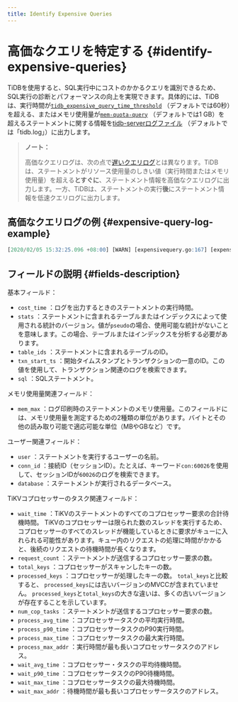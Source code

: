 ```yaml
---
title: Identify Expensive Queries
---
```


# 高価なクエリを特定する {#identify-expensive-queries}

TiDBを使用すると、SQL実行中にコストのかかるクエリを識別できるため、SQL実行の診断とパフォーマンスの向上を実現できます。具体的には、TiDBは、実行時間が[`tidb_expensive_query_time_threshold`](/system-variables.md#tidb_expensive_query_time_threshold) （デフォルトでは60秒）を超える、またはメモリ使用量が[`mem-quota-query`](/tidb-configuration-file.md#mem-quota-query) （デフォルトでは1 GB）を超えるステートメントに関する情報を[tidb-serverログファイル](/tidb-configuration-file.md#logfile) （デフォルトでは「tidb.log」）に出力します。

> **ノート：**
>
> 高価なクエリログは、次の点で[遅いクエリログ](/identify-slow-queries.md)とは異なります。TiDBは、ステートメントがリソース使用量のしきい値（実行時間またはメモリ使用量）を超える**とすぐに**、ステートメント情報を高価なクエリログに出力します。一方、TiDBは、ステートメントの実行<strong>後</strong>にステートメント情報を低速クエリログに出力します。

## 高価なクエリログの例 {#expensive-query-log-example}

```sql
[2020/02/05 15:32:25.096 +08:00] [WARN] [expensivequery.go:167] [expensive_query] [cost_time=60.008338935s] [wait_time=0s] [request_count=1] [total_keys=70] [process_keys=65] [num_cop_tasks=1] [process_avg_time=0s] [process_p90_time=0s] [process_max_time=0s] [process_max_addr=10.0.1.9:20160] [wait_avg_time=0.002s] [wait_p90_time=0.002s] [wait_max_time=0.002s] [wait_max_addr=10.0.1.9:20160] [stats=t:pseudo] [conn_id=60026] [user=root] [database=test] [table_ids="[122]"] [txn_start_ts=414420273735139329] [mem_max="1035 Bytes (1.0107421875 KB)"] [sql="insert into t select sleep(1) from t"]
```

## フィールドの説明 {#fields-description}

基本フィールド：

-   `cost_time` ：ログを出力するときのステートメントの実行時間。
-   `stats` ：ステートメントに含まれるテーブルまたはインデックスによって使用される統計のバージョン。値が`pseudo`の場合、使用可能な統計がないことを意味します。この場合、テーブルまたはインデックスを分析する必要があります。
-   `table_ids` ：ステートメントに含まれるテーブルのID。
-   `txn_start_ts` ：開始タイムスタンプとトランザクションの一意のID。この値を使用して、トランザクション関連のログを検索できます。
-   `sql` ：SQLステートメント。

メモリ使用量関連フィールド：

-   `mem_max` ：ログ印刷時のステートメントのメモリ使用量。このフィールドには、メモリ使用量を測定するための2種類の単位があります。バイトとその他の読み取り可能で適応可能な単位（MBやGBなど）です。

ユーザー関連フィールド：

-   `user` ：ステートメントを実行するユーザーの名前。
-   `conn_id` ：接続ID（セッションID）。たとえば、キーワード`con:60026`を使用して、セッションIDが`60026`のログを検索できます。
-   `database` ：ステートメントが実行されるデータベース。

TiKVコプロセッサーのタスク関連フィールド：

-   `wait_time` ：TiKVのステートメントのすべてのコプロセッサー要求の合計待機時間。 TiKVのコプロセッサーは限られた数のスレッドを実行するため、コプロセッサーのすべてのスレッドが機能しているときに要求がキューに入れられる可能性があります。キュー内のリクエストの処理に時間がかかると、後続のリクエストの待機時間が長くなります。
-   `request_count` ：ステートメントが送信するコプロセッサー要求の数。
-   `total_keys` ：コプロセッサーがスキャンしたキーの数。
-   `processed_keys` ：コプロセッサーが処理したキーの数。 `total_keys`と比較すると、 `processed_keys`には古いバージョンのMVCCが含まれていません。 `processed_keys`と`total_keys`の大きな違いは、多くの古いバージョンが存在することを示しています。
-   `num_cop_tasks` ：ステートメントが送信するコプロセッサー要求の数。
-   `process_avg_time` ：コプロセッサータスクの平均実行時間。
-   `process_p90_time` ：コプロセッサータスクのP90実行時間。
-   `process_max_time` ：コプロセッサータスクの最大実行時間。
-   `process_max_addr` ：実行時間が最も長いコプロセッサータスクのアドレス。
-   `wait_avg_time` ：コプロセッサー・タスクの平均待機時間。
-   `wait_p90_time` ：コプロセッサータスクのP90待機時間。
-   `wait_max_time` ：コプロセッサータスクの最大待機時間。
-   `wait_max_addr` ：待機時間が最も長いコプロセッサータスクのアドレス。
